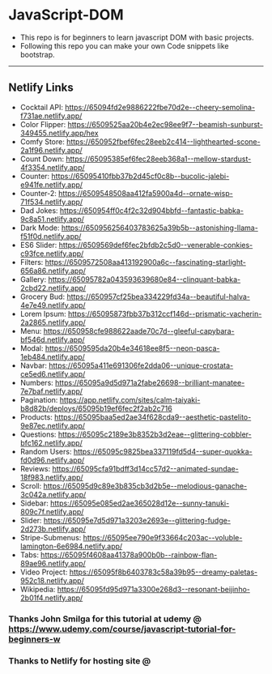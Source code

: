 # JavaScript-DOM
- This repo is for beginners to learn javascript DOM with basic projects.
- Following this repo you can make your own Code snippets like bootstrap.

-- --
## Netlify Links
- Cocktail API: https://65094fd2e9886222fbe70d2e--cheery-semolina-f731ae.netlify.app/
- Color Flipper: https://6509525aa20b4e2ec98ee9f7--beamish-sunburst-349455.netlify.app/hex
- Comfy Store: https://650952fbef6fec28eeb2c414--lighthearted-scone-2a1f96.netlify.app/
- Count Down: https://65095385ef6fec28eeb368a1--mellow-stardust-4f3354.netlify.app/
- Counter: https://65095410fbb37b2d45cf0c8b--bucolic-jalebi-e941fe.netlify.app/
- Counter-2: https://6509548508aa412fa5900a4d--ornate-wisp-71f534.netlify.app/
- Dad Jokes: https://650954ff0c4f2c32d904bbfd--fantastic-babka-9c8a51.netlify.app/
- Dark Mode: https://650956256403783625a39b5b--astonishing-llama-f51f0d.netlify.app/
- ES6 Slider: https://6509569def6fec2bfdb2c5d0--venerable-conkies-c93fce.netlify.app/
- Filters: https://6509572508aa413192900a6c--fascinating-starlight-656a86.netlify.app/
- Gallery: https://65095782a043593639680e84--clinquant-babka-2cbd22.netlify.app/
- Grocery Bud: https://650957cf25bea334229fd34a--beautiful-halva-4e7e49.netlify.app/
- Lorem Ipsum: https://65095873fbb37b312ccf146d--prismatic-vacherin-2a2865.netlify.app/
- Menu: https://650958cfe988622aade70c7d--gleeful-capybara-bf546d.netlify.app/
- Modal: https://6509595da20b4e34618ee8f5--neon-pasca-1eb484.netlify.app/
- Navbar: https://65095a411e691306fe2dda06--unique-crostata-ce5ed6.netlify.app/
- Numbers: https://65095a9d5d971a2fabe26698--brilliant-manatee-7e7baf.netlify.app/
- Pagination: https://app.netlify.com/sites/calm-taiyaki-b8d82b/deploys/65095b19ef6fec2f2ab2c716
- Products: https://65095baa5ed2ae34f628cda9--aesthetic-pastelito-9e87ec.netlify.app/
- Questions: https://65095c2189e3b8352b3d2eae--glittering-cobbler-bfc162.netlify.app/
- Random Users: https://65095c9825bea337119fd5d4--super-quokka-fd0d96.netlify.app/
- Reviews: https://65095cfa91bdff3d14cc57d2--animated-sundae-18f983.netlify.app/
- Scroll: https://65095d9c89e3b835cb3d2b5e--melodious-ganache-3c042a.netlify.app/
- Sidebar: https://65095e085ed2ae365028d12e--sunny-tanuki-809c7f.netlify.app/
- Slider: https://65095e7d5d971a3203e2693e--glittering-fudge-2d273b.netlify.app/
- Stripe-Submenus: https://65095ee790e9f33664c203ac--voluble-lamington-6e6984.netlify.app/
- Tabs: https://65095f4608aa41378a900b0b--rainbow-flan-89ae96.netlify.app/
- Video Project: https://65095f8b6403783c58a39b95--dreamy-paletas-952c18.netlify.app/
- Wikipedia: https://65095fd95d971a3300e268d3--resonant-beijinho-2b01f4.netlify.app/

### Thanks John Smilga for this tutorial at udemy @ https://www.udemy.com/course/javascript-tutorial-for-beginners-w
### Thanks to Netlify for hosting site @
